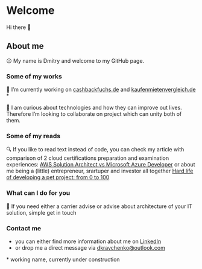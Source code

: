 # Welcome

Hi there 👋

## About me
😉 My name is Dmitry and welcome to my GitHub page.

### Some of my works
🔭 I’m currently working on [cashbackfuchs.de](https://cashbackfuchs.de)  and  [kaufenmietenvergleich.de](http://kaufenmietenvergleich.de/) * 

👯 I am curious about technologies and how they can improve out lives. Therefore I’m looking to collaborate on project which can unity both of them. 

### Some of my reads
🔍 If you like to read text instead of code, you can check my article with comparison of 2 cloud certifications preparation and examination experiences:  [AWS Solution Architect vs Microsoft Azure Developer](https://github.com/kravchenya/AWS_SAA-C01_vs_Azure_AZ-204/)  or about me being a (little) entrepreneur, srartuper and investor all together [Hard life of developing a pet project: from 0 to 100](https://github.com/kravchenya/AWS_SAA-C01_vs_Azure_AZ-204/) 

### What can I do for you
💬 If you need either a carrier advise or advise about architecture of your IT solution, simple get in touch
 
### Contact me
- you can either find more information about me on [LinkedIn](https://www.linkedin.com/in/dkravchenko/)
- or drop me a direct message via [dkravchenko@outlook.com](dkravchenko@outlook.com)

\* working name, currently under construction

<!--
**kravchenya/kravchenya** is a ✨ _special_ ✨ repository because its `README.md` (this file) appears on your GitHub profile.

Here are some ideas to get you started:

- 🔭 I’m currently working on ...
- 🌱 I’m currently learning ...
- 👯 I’m looking to collaborate on ...
- 🤔 I’m looking for help with ...
- 💬 Ask me about ...
- 📫 How to reach me: ...
- 😄 Pronouns: ...
- ⚡ Fun fact: ...
-->
